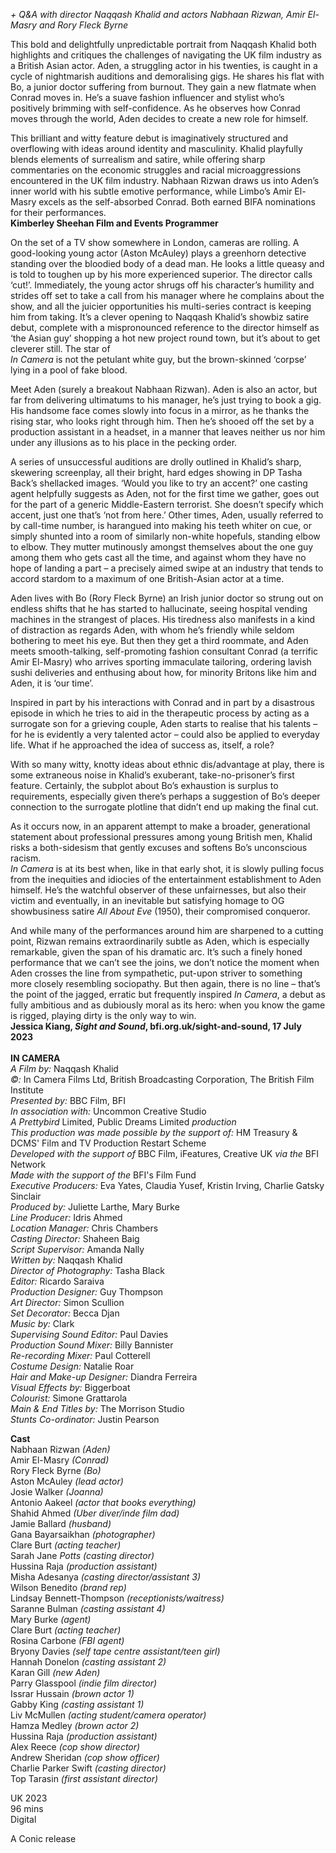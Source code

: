 


_+ Q&A with director Naqqash Khalid and actors Nabhaan Rizwan, Amir El-Masry and Rory Fleck Byrne_

This bold and delightfully unpredictable portrait from Naqqash Khalid both highlights and critiques the challenges of navigating the UK film industry as a British Asian actor. Aden, a struggling actor in his twenties, is caught in a cycle of nightmarish auditions and demoralising gigs. He shares his flat with Bo, a junior doctor suffering from burnout. They gain a new flatmate when Conrad moves in. He’s a suave fashion influencer and stylist who’s positively brimming with self-confidence. As he observes how Conrad moves through the world, Aden decides to create a new role for himself.

This brilliant and witty feature debut is imaginatively structured and overflowing with ideas around identity and masculinity. Khalid playfully blends elements of surrealism and satire, while offering sharp commentaries on the economic struggles and racial microaggressions encountered in the UK film industry. Nabhaan Rizwan draws us into Aden’s inner world with his subtle emotive performance, while Limbo’s Amir El-Masry excels as the self-absorbed Conrad. Both earned BIFA nominations for their performances.  
**Kimberley Sheehan Film and Events Programmer**  

On the set of a TV show somewhere in London, cameras are rolling. A good-looking young actor (Aston McAuley) plays a greenhorn detective standing over the bloodied body of a dead man. He looks a little queasy and is told to toughen up by his more experienced superior. The director calls ‘cut!’. Immediately, the young actor shrugs off his character’s humility and strides off set to take a call from his manager where he complains about the show, and all the juicier opportunities his multi-series contract is keeping him from taking. It’s a clever opening to Naqqash Khalid’s showbiz satire debut, complete with a mispronounced reference to the director himself as ‘the Asian guy’ shopping a hot new project round town, but it’s about to get cleverer still. The star of  
_In Camera_ is not the petulant white guy, but the brown-skinned ‘corpse’ lying in a pool of fake blood.

Meet Aden (surely a breakout Nabhaan Rizwan). Aden is also an actor, but far from delivering ultimatums to his manager, he’s just trying to book a gig. His handsome face comes slowly into focus in a mirror, as he thanks the rising star, who looks right through him. Then he’s shooed off the set by a production assistant in a headset, in a manner that leaves neither us nor him under any illusions as to his place in the pecking order.

A series of unsuccessful auditions are drolly outlined in Khalid’s sharp, skewering screenplay, all their bright, hard edges showing in DP Tasha Back’s shellacked images. ‘Would you like to try an accent?’ one casting agent helpfully suggests as Aden, not for the first time we gather, goes out for the part of a generic Middle-Eastern terrorist. She doesn’t specify which accent, just one that’s ‘not from here.’ Other times, Aden, usually referred to by call-time number, is harangued into making his teeth whiter on cue, or simply shunted into a room of similarly non-white hopefuls, standing elbow to elbow. They mutter mutinously amongst themselves about the one guy among them who gets cast all the time, and against whom they have no hope of landing a part – a precisely aimed swipe at an industry that tends to accord stardom to a maximum of one British-Asian actor at a time.

Aden lives with Bo (Rory Fleck Byrne) an Irish junior doctor so strung out on endless shifts that he has started to hallucinate, seeing hospital vending machines in the strangest of places. His tiredness also manifests in a kind of distraction as regards Aden, with whom he’s friendly while seldom bothering to meet his eye. But then they get a third roommate, and Aden meets smooth-talking, self-promoting fashion consultant Conrad (a terrific Amir El-Masry) who arrives sporting immaculate tailoring, ordering lavish sushi deliveries and enthusing about how, for minority Britons like him and Aden, it is ‘our time’.

Inspired in part by his interactions with Conrad and in part by a disastrous episode in which he tries to aid in the therapeutic process by acting as a surrogate son for a grieving couple, Aden starts to realise that his talents – for he is evidently a very talented actor – could also be applied to everyday life. What if he approached the idea of success as, itself, a role?

With so many witty, knotty ideas about ethnic dis/advantage at play, there is some extraneous noise in Khalid’s exuberant, take-no-prisoner’s first feature. Certainly, the subplot about Bo’s exhaustion is surplus to requirements, especially given there’s perhaps a suggestion of Bo’s deeper connection to the surrogate plotline that didn’t end up making the final cut.

As it occurs now, in an apparent attempt to make a broader, generational statement about professional pressures among young British men, Khalid risks a both-sidesism that gently excuses and softens Bo’s unconscious racism.  
_In Camera_ is at its best when, like in that early shot, it is slowly pulling focus from the inequities and idiocies of the entertainment establishment to Aden himself. He’s the watchful observer of these unfairnesses, but also their victim and eventually, in an inevitable but satisfying homage to OG showbusiness satire _All About Eve_ (1950), their compromised conqueror.

And while many of the performances around him are sharpened to a cutting point, Rizwan remains extraordinarily subtle as Aden, which is especially remarkable, given the span of his dramatic arc. It’s such a finely honed performance that we can’t see the joins, we don’t notice the moment when Aden crosses the line from sympathetic, put-upon striver to something more closely resembling sociopathy. But then again, there is no line – that’s the point of the jagged, erratic but frequently inspired _In Camera_, a debut as fully ambitious and as dubiously moral as its hero: when you know the game is rigged, playing dirty is the only way to win.  
**Jessica Kiang, _Sight and Sound_, bfi.org.uk/sight-and-sound, 17 July 2023**  
<br>
**IN CAMERA**  
_A Film by:_ Naqqash Khalid  
_©:_ In Camera Films Ltd, British Broadcasting Corporation, The British Film Institute  
_Presented by:_ BBC Film, BFI  
_In association with:_ Uncommon Creative Studio  
_A Prettybird_ Limited, Public Dreams Limited _production_  
_This production was made possible by the support of:_ HM Treasury & DCMS' Film and TV Production Restart Scheme  
_Developed with the support of_ BBC Film, iFeatures, Creative UK _via the_ BFI Network  
_Made with the support of the_ BFI's Film Fund  
_Executive Producers:_ Eva Yates, Claudia Yusef, Kristin Irving, Charlie Gatsky Sinclair  
_Produced by:_ Juliette Larthe, Mary Burke  
_Line Producer:_ Idris Ahmed  
_Location Manager:_ Chris Chambers  
_Casting Director:_ Shaheen Baig  
_Script Supervisor:_ Amanda Nally  
_Written by:_ Naqqash Khalid  
_Director of Photography:_ Tasha Black  
_Editor:_ Ricardo Saraiva  
_Production Designer:_ Guy Thompson  
_Art Director:_ Simon Scullion  
_Set Decorator:_ Becca Djan  
_Music by:_ Clark  
_Supervising Sound Editor:_ Paul Davies  
_Production Sound Mixer:_ Billy Bannister  
_Re-recording Mixer:_ Paul Cotterell  
_Costume Design:_ Natalie Roar  
_Hair and Make-up Designer:_ Diandra Ferreira  
_Visual Effects by:_ Biggerboat  
_Colourist:_ Simone Grattarola  
_Main & End Titles by:_ The Morrison Studio  
_Stunts Co-ordinator:_ Justin Pearson  

**Cast**  
Nabhaan Rizwan _(Aden)_  
Amir  El-Masry _(Conrad)_  
Rory  Fleck  Byrne _(Bo)_  
Aston  McAuley _(lead actor)_  
Josie  Walker _(Joanna)_  
Antonio  Aakeel _(actor that books everything)_  
Shahid  Ahmed _(Uber diver/inde film dad)_  
Jamie  Ballard _(husband)_  
Gana  Bayarsaikhan _(photographer)_  
Clare  Burt _(acting teacher)_  
Sarah  Jane _Potts (casting director)_  
Hussina  Raja _(production assistant)_  
Misha  Adesanya _(casting director/assistant 3)_  
Wilson  Benedito _(brand rep)_  
Lindsay  Bennett-Thompson _(receptionists/waitress)_  
Saranne Bulman _(casting assistant 4)_  
Mary Burke _(agent)_  
Clare Burt _(acting teacher)_  
Rosina Carbone _(FBI agent)_  
Bryony Davies _(self tape centre assistant/teen girl)_  
Hannah Donelon _(casting assistant 2)_  
Karan Gill _(new Aden)_  
Parry  Glasspool _(indie film director)_  
Issrar  Hussain _(brown actor 1)_  
Gabby  King _(casting assistant 1)_  
Liv  McMullen _(acting student/camera operator)_  
Hamza  Medley _(brown actor 2)_  
Hussina  Raja _(production assistant)_  
Alex  Reece _(cop show director)_  
Andrew  Sheridan _(cop show officer)_  
Charlie  Parker  Swift _(casting director)_  
Top  Tarasin _(first assistant director)_  

UK 2023  
96 mins  
Digital  

A Conic release  
<!--stackedit_data:
eyJoaXN0b3J5IjpbLTE2MTYwMjg1NywxODI3NDE5MDYwXX0=
-->